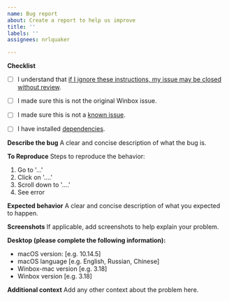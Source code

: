 ```yaml
---
name: Bug report
about: Create a report to help us improve
title: ''
labels: ''
assignees: nrlquaker

---
```


**Checklist**

- [ ] I understand that [if I ignore these instructions, my issue may be closed without review](https://github.com/nrlquaker/winbox-mac#reporting-bugs).
- [ ] I made sure this is not the original Winbox issue.
- [ ] I made sure this is not a [known issue](https://github.com/nrlquaker/winbox-mac#known-issues).
- [ ] I have installed [dependencies](https://github.com/nrlquaker/winbox-mac#installation).


**Describe the bug**
A clear and concise description of what the bug is.

**To Reproduce**
Steps to reproduce the behavior:
1. Go to '...'
2. Click on '....'
3. Scroll down to '....'
4. See error

**Expected behavior**
A clear and concise description of what you expected to happen.

**Screenshots**
If applicable, add screenshots to help explain your problem.

**Desktop (please complete the following information):**
 - macOS version: [e.g. 10.14.5]
 - macOS language [e.g. English, Russian, Chinese]
 - Winbox-mac version [e.g. 3.18]
 - Winbox version [e.g. 3.18]

**Additional context**
Add any other context about the problem here.
